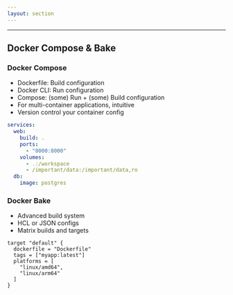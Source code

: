 ```yaml
---
layout: section
---
```



---

## Docker Compose & Bake

<div class="grid grid-cols-2 gap-4">
<div>

### Docker Compose
- Dockerfile: Build configuration
- Docker CLI: Run configuration
- Compose: (some) Run + (some) Build configuration
- For multi-container applications, intuitive
- Version control your container config

```yaml
services:
  web:
    build: .
    ports:
      - "8000:8000"
    volumes:
      - .:/workspace
      - /important/data:/important/data,ro
  db:
    image: postgres
```

</div>

<div>

### Docker Bake
- Advanced build system
- HCL or JSON configs
- Matrix builds and targets

```hcl
target "default" {
  dockerfile = "Dockerfile"
  tags = ["myapp:latest"]
  platforms = [
    "linux/amd64",
    "linux/arm64"
  ]
}
```

</div>
</div>
